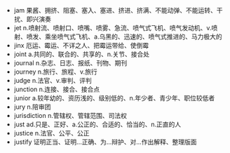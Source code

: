 - jam 果酱、拥挤、阻塞、塞入、塞进、挤进、挤满、不能动弹、不能运转、干扰、即兴演奏
- jet n.喷射流、喷射口、喷嘴、喷雾、急流、喷气式飞机、喷气发动机、v.喷射、喷发、乘坐喷气式飞机、a.乌黑的、迅速的、喷气式推进的、马力极大的
- jinx 厄运、霉运、不详之人、把霉运带给、使倒霉
- joint a.共同的、联合的、共享的、n.关节、接合处
- journal n.杂志、日志、报纸、刊物、期刊
- journey n.旅行、旅程、v.旅行
- judge n.法官、v.审判、评判
- junction n.连接、接合、接合点
- junior a.较年幼的、资历浅的、级别低的、n.年少者、青少年、职位较低者
- jury n.陪审团
- jurisdiction n.管辖权、管辖范围、司法权
- just ad.只是、正好、a.公正的、合适的、恰当的、n.正直的人
- justice n.法官、公平、公正
- justify 证明正当、证明...正确、为...辩护、对...作出解释、整理版面